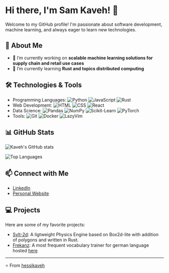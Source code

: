 # Hi there, I'm Sam Kaveh! 👋

Welcome to my GitHub profile! I'm passionate about software development, machine learning, and always eager to learn new technologies.

## 🚀 About Me

- 🔭 I’m currently working on **scalable machine learning solutions for supply chain and retail use cases**
- 🌱 I’m currently learning **Rust and topics distributed computing**

## 🛠️ Technologies & Tools

- Programming Languages: ![Python](https://img.shields.io/badge/-Python-3776AB?logo=python&logoColor=white) ![JavaScript](https://img.shields.io/badge/-JavaScript-F7DF1E?logo=javascript&logoColor=black) ![Rust](https://img.shields.io/badge/-Rust-000000?logo=rust&logoColor=white)
- Web Development: ![HTML](https://img.shields.io/badge/-HTML-E34F26?logo=html5&logoColor=white) ![CSS](https://img.shields.io/badge/-CSS-1572B6?logo=css3&logoColor=white) ![React](https://img.shields.io/badge/-React-61DAFB?logo=react&logoColor=black)
- Data Science: ![Pandas](https://img.shields.io/badge/-Pandas-150458?logo=pandas&logoColor=white) ![NumPy](https://img.shields.io/badge/-NumPy-013243?logo=numpy&logoColor=white) ![Scikit-Learn](https://img.shields.io/badge/-Scikit--Learn-F7931E?logo=scikit-learn&logoColor=white) ![PyTorch](https://img.shields.io/badge/-PyTorch-EE4C2C?logo=pytorch&logoColor=white)
- Tools: ![Git](https://img.shields.io/badge/-Git-F05032?logo=git&logoColor=white) ![Docker](https://img.shields.io/badge/-Docker-2496ED?logo=docker&logoColor=white) ![LazyVim](https://img.shields.io/badge/-LazyVim-007ACC?logo=neovim&logoColor=white)

## 📊 GitHub Stats

![Kaveh's GitHub stats](https://github-readme-stats.vercel.app/api?username=hessikaveh&show_icons=true&theme=radical)

![Top Languages](https://github-readme-stats.vercel.app/api/top-langs/?username=hessikaveh&layout=compact&theme=radical)

## 📫 Connect with Me

- [LinkedIn](https://www.linkedin.com/in/sam-kaveh)
- [Personal Website](https://hessikaveh.github.io/personal-webpage/)


## 💻 Projects

Here are some of my favorite projects:

- [Sylt-2d](https://github.com/hessikaveh/sylt-2d): A ligtweight Physics Engine based on Box2d-lite with addition of polygons and written in Rust.
- [Frekanz](https://github.com/hessikaveh/Frekanz): A most frequent vocabulary trainer for german language hosted [here](https://frekanz.vercel.app/) 
---

⭐️ From [hessikaveh](https://github.com/hessikaveh)
